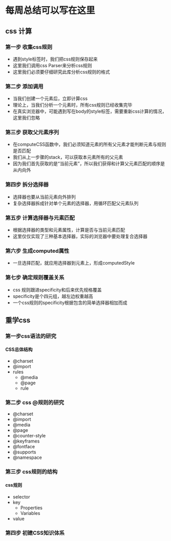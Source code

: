 # 每周总结可以写在这里

## css 计算

### 第一步 收集css规则

- 遇到style标签时，我们把css规则保存起来
- 这里我们调用css Parser来分析css规则
- 这里我们必须要仔细研究此库分析css规则的格式

### 第二步 添加调用

- 当我们创建一个元素后，立即计算css
- 理论上，当我们分析一个元素时，所有css规则已经收集完毕
- 在真实浏览器中，可能遇到写在body的style标签，需要重新css计算的情况，这里我们忽略

### 第三步 获取父元素序列

- 在computeCSS函数中，我们必须知道元素的所有父元素才能判断元素与规则是否匹配
- 我们从上一步骤的stack，可以获取本元素所有的父元素
- 因为我们首先获取的是“当前元素”，所以我们获得和计算父元素匹配的顺序是从内向外

### 第四步 拆分选择器

- 选择器也要从当前元素向外排列
- 复杂选择器拆成针对单个元素的选择器，用循环匹配父元素队列

### 第五步 计算选择器与元素匹配

- 根据选择器的类型和元素属性，计算是否与当前元素匹配
- 这里仅仅实现了三种基本选择器，实际的浏览器中要处理复合选择器

### 第六步 生成computed属性

- 一旦选择匹配，就应用选择器到元素上，形成computedStyle

### 第七步 确定规则覆盖关系

- css 规则跟进specificity和后来优先规格覆盖
- specificity是个四元组，越左边权重越高
- 一个css规则的specificity根据包含的简单选择器相加而成

## 重学css

### 第一步css语法的研究

#### CSS总体结构

- @charset
- @import
- rules
  - @media
  - @page
  - rule

### 第二步 css @规则的研究

- @charset
- @import
- @media
- @page
- @counter-style
- @keyframes
- @fontface
- @supports
- @namespace

### 第三步 css规则的结构

#### css规则

- selector
- key
  - Properties
  - Variables
- value

### 第四步 初建CSS知识体系
